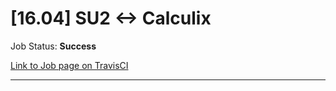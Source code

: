 # [16.04] SU2 <-> Calculix

Job Status: **Success**

[Link to Job page on TravisCI](https://travis-ci.org/precice/systemtests/jobs/641740839)

---